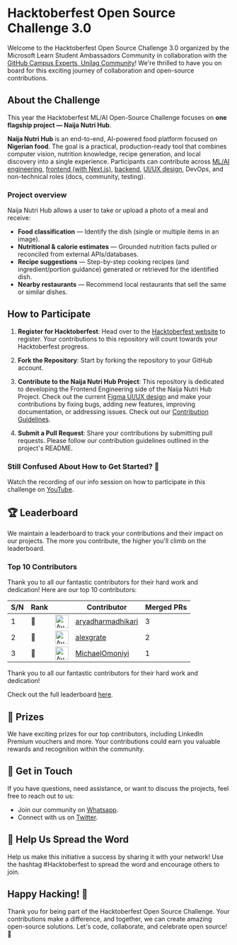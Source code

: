 # **Hacktoberfest Open Source Challenge 3.0**

Welcome to the Hacktoberfest Open Source Challenge 3.0 organized by the Microsoft Learn Student Ambassadors Community in collaboration with the [GitHub Campus Experts, Unilag Community](https://chat.whatsapp.com/IgY7V6RXFcwFkhLlnvOGKq)! We're thrilled to have you on board for this exciting journey of collaboration and open-source contributions.

## **About the Challenge**

This year the Hacktoberfest ML/AI Open-Source Challenge focuses on **one flagship project — Naija Nutri Hub**.

**Naija Nutri Hub** is an end-to-end, AI-powered food platform focused on **Nigerian food**. The goal is a practical, production-ready tool that combines computer vision, nutrition knowledge, recipe generation, and local discovery into a single experience. Participants can contribute across [ML/AI engineering](https://github.com/mlsanigeria/naija-nutri-hub), [frontend (with Next.js)](https://github.com/mlsanigeria/naija-nutri-hub-frontend), [backend](https://github.com/mlsanigeria/naija-nutri-hub), [UI/UX design](https://github.com/mlsanigeria/naija-nutri-hub-frontend), DevOps, and non-technical roles (docs, community, testing).

### Project overview

Naija Nutri Hub allows a user to take or upload a photo of a meal and receive:

- **Food classification** — Identify the dish (single or multiple items in an image).
- **Nutritional & calorie estimates** — Grounded nutrition facts pulled or reconciled from external APIs/databases.
- **Recipe suggestions** — Step-by-step cooking recipes (and ingredient/portion guidance) generated or retrieved for the identified dish.
- **Nearby restaurants** — Recommend local restaurants that sell the same or similar dishes.

## **How to Participate**

1. **Register for Hacktoberfest**: Head over to the [Hacktoberfest website](https://hacktoberfest.com/) to register. Your contributions to this repository will count towards your Hacktoberfest progress.

2. **Fork the Repository**: Start by forking the repository to your GitHub account.

3. **Contribute to the Naija Nutri Hub Project**: This repository is dedicated to developing the Frontend Engineering side of the Naija Nutri Hub Project. Check out the current [Figma UI/UX design](https://www.figma.com/design/JD4yFts6kF1mLQzictb2F4/hactober-fest?node-id=0-1) and make your contributions by fixing bugs, adding new features, improving documentation, or addressing issues. Check out our [Contribution Guidelines](CONTRIBUTING.md).

4. **Submit a Pull Request**: Share your contributions by submitting pull requests. Please follow our contribution guidelines outlined in the project's README.

### **Still Confused About How to Get Started? 🤔**

Watch the recording of our info session on how to participate in this challenge on [YouTube](https://youtu.be/pC_5E3AcrZc).

## **🏆 Leaderboard**

We maintain a leaderboard to track your contributions and their impact on our projects. The more you contribute, the higher you'll climb on the leaderboard.

<!-- Section Start -->

### Top 10 Contributors

Thank you to all our fantastic contributors for their hard work and dedication! Here are our top 10 contributors:

| S/N | Rank |                                                                                                       | Contributor                                               | Merged PRs |
| --- | ---- | ----------------------------------------------------------------------------------------------------- | --------------------------------------------------------- | ---------- |
| 1   | 🥇   | <img src='https://avatars.githubusercontent.com/u/193773700?v=4' alt='Avatar' width='30' height='30'> | [aryadharmadhikari](https://github.com/aryadharmadhikari) | 3          |
| 2   | 🥈   | <img src='https://avatars.githubusercontent.com/u/116392457?v=4' alt='Avatar' width='30' height='30'> | [alexgrate](https://github.com/alexgrate)                 | 2          |
| 3   | 🥉   | <img src='https://avatars.githubusercontent.com/u/101010436?v=4' alt='Avatar' width='30' height='30'> | [MichaelOmoniyi](https://github.com/MichaelOmoniyi)       | 1          |

Thank you to all our fantastic contributors for their hard work and dedication!

<!-- Section End -->

Check out the full leaderboard [here](LEADERBOARD.md).

## **🥇 Prizes**

We have exciting prizes for our top contributors, including LinkedIn Premium vouchers and more. Your contributions could earn you valuable rewards and recognition within the community.

## **💬 Get in Touch**

If you have questions, need assistance, or want to discuss the projects, feel free to reach out to us:

- Join our community on [Whatsapp](WHATSAPP_COMMUNITIES.md).
- Connect with us on [Twitter](https://twitter.com/mlsanigeria).

## **📣 Help Us Spread the Word**

Help us make this initiative a success by sharing it with your network! Use the hashtag #Hacktoberfest to spread the word and encourage others to join.

## **Happy Hacking! 🎉**

Thank you for being part of the Hacktoberfest Open Source Challenge. Your contributions make a difference, and together, we can create amazing open-source solutions. Let's code, collaborate, and celebrate open source! 🚀
